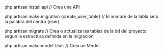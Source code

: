 php artisan install:api // Crea una API

php artisan make:migration {create_user_table} // El nombre de la tabla sera la palabra del centro (user)

php artisan migrate // Crea o actualiza las tablas de la bd del proyecto segun la estructura definida en la migración

php artisan make:model User // Crea un Model